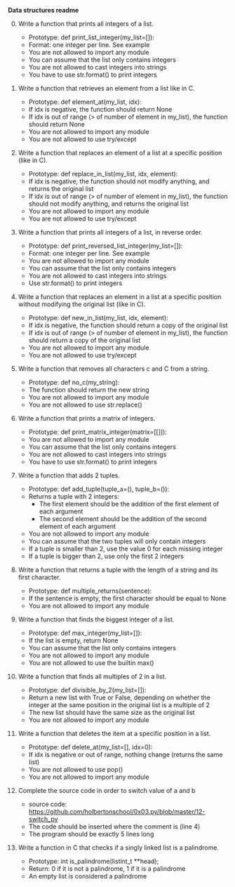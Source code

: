 **Data structures readme**

0. Write a function that prints all integers of a list.
	* Prototype: def print_list_integer(my_list=[]):
	* Format: one integer per line. See example
	* You are not allowed to import any module
	* You can assume that the list only contains integers
	* You are not allowed to cast integers into strings
	* You have to use str.format() to print integers

1. Write a function that retrieves an element from a list like in C.
	* Prototype: def element_at(my_list, idx):
	* If idx is negative, the function should return None
	* If idx is out of range (> of number of element in my_list), the function should return None
	* You are not allowed to import any module
	* You are not allowed to use try/except

2. Write a function that replaces an element of a list at a specific position (like in C).
	* Prototype: def replace_in_list(my_list, idx, element):
	* If idx is negative, the function should not modify anything, and returns the original list
	* If idx is out of range (> of number of element in my_list), the function should not modify anything, and returns the original list
	* You are not allowed to import any module
	* You are not allowed to use try/except

3. Write a function that prints all integers of a list, in reverse order.
	* Prototype: def print_reversed_list_integer(my_list=[]):
	* Format: one integer per line. See example
	* You are not allowed to import any module
	* You can assume that the list only contains integers
	* You are not allowed to cast integers into strings
	* Use str.format() to print integers

4. Write a function that replaces an element in a list at a specific position without modifying the original list (like in C).
	* Prototype: def new_in_list(my_list, idx, element):
	* If idx is negative, the function should return a copy of the original list
	* If idx is out of range (> of number of element in my_list), the function should return a copy of the original list
	* You are not allowed to import any module
	* You are not allowed to use try/except

5. Write a function that removes all characters c and C from a string.
	* Prototype: def no_c(my_string):
	* The function should return the new string
	* You are not allowed to import any module
	* You are not allowed to use str.replace()

6. Write a function that prints a matrix of integers.
	* Prototype: def print_matrix_integer(matrix=[[]]):
	* You are not allowed to import any module
	* You can assume that the list only contains integers
	* You are not allowed to cast integers into strings
	* You have to use str.format() to print integers

7. Write a function that adds 2 tuples.
	* Prototype: def add_tuple(tuple_a=(), tuple_b=()):
	* Returns a tuple with 2 integers:
		* The first element should be the addition of the first element of each argument
		* The second element should be the addition of the second element of each argument
	* You are not allowed to import any module
	* You can assume that the two tuples will only contain integers
	* If a tuple is smaller than 2, use the value 0 for each missing integer
	* If a tuple is bigger than 2, use only the first 2 integers

8. Write a function that returns a tuple with the length of a string and its first character.
	* Prototype: def multiple_returns(sentence):
	* If the sentence is empty, the first character should be equal to None
	* You are not allowed to import any module

9. Write a function that finds the biggest integer of a list.
	* Prototype: def max_integer(my_list=[]):
	* If the list is empty, return None
	* You can assume that the list only contains integers
	* You are not allowed to import any module
	* You are not allowed to use the builtin max()

10. Write a function that finds all multiples of 2 in a list.
	* Prototype: def divisible_by_2(my_list=[]):
	* Return a new list with True or False, depending on whether the integer at the same position in the original list is a multiple of 2
	* The new list should have the same size as the original list
	* You are not allowed to import any module

11. Write a function that deletes the item at a specific position in a list.
	* Prototype: def delete_at(my_list=[], idx=0):
	* If idx is negative or out of range, nothing change (returns the same list)
	* You are not allowed to use pop()
	* You are not allowed to import any module

12. Complete the source code in order to switch value of a and b
	* source code: https://github.com/holbertonschool/0x03.py/blob/master/12-switch_py
	* The code should be inserted where the comment is (line 4)
	* The program should be exactly 5 lines long

13. Write a function in C that checks if a singly linked list is a palindrome.
	* Prototype: int is_palindrome(listint_t **head);
	* Return: 0 if it is not a palindrome, 1 if it is a palindrome
	* An empty list is considered a palindrome

